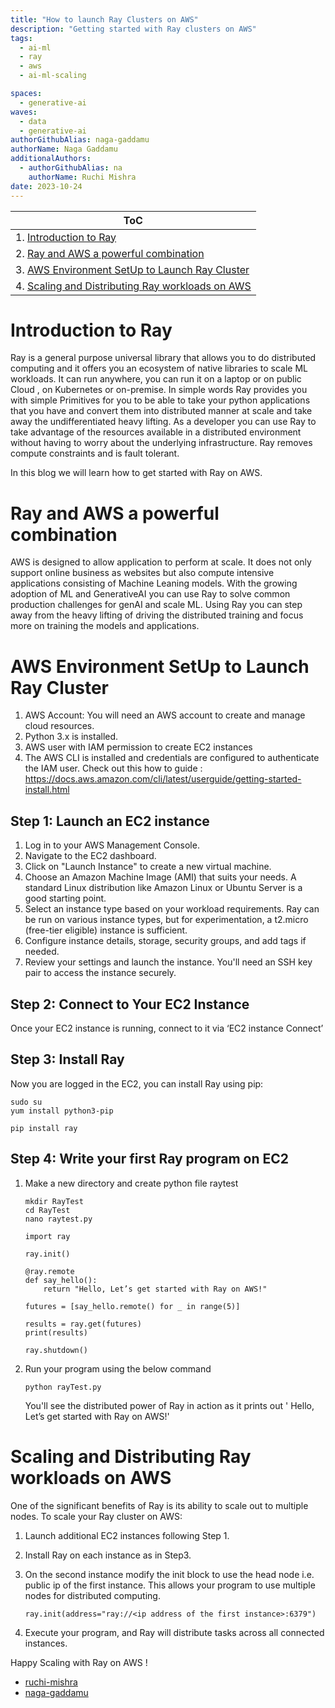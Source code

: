 ```yaml
---
title: "How to launch Ray Clusters on AWS"
description: "Getting started with Ray clusters on AWS"
tags:  
  - ai-ml
  - ray
  - aws
  - ai-ml-scaling

spaces:
  - generative-ai
waves:
  - data
  - generative-ai
authorGithubAlias: naga-gaddamu
authorName: Naga Gaddamu
additionalAuthors: 
  - authorGithubAlias: na
    authorName: Ruchi Mishra
date: 2023-10-24
---
```



| ToC |
|-----|
|1. [Introduction to Ray](#introduction-to-ray)|
|2. [Ray and AWS a powerful combination](#ray-and-aws-a-powerful-combination)|
|3. [AWS Environment SetUp to Launch Ray Cluster](#aws-environment-setup-to-launch-ray-cluster)|
|4. [Scaling and Distributing Ray workloads on AWS](#scaling-and-distributing-ray-workloads-on-aws)|

# Introduction to Ray

Ray is a general purpose universal library that allows you to do distributed computing and it offers you an ecosystem of native libraries to scale ML workloads. It can run anywhere, you can run it on a laptop or on public Cloud , on Kubernetes or on-premise.
In simple words Ray provides you with simple Primitives for you to be able to take your python applications that you have and convert them into distributed manner at scale and take away the undifferentiated heavy lifting.
As a developer you can use Ray to take advantage of the resources available in a distributed environment without having to worry about the underlying infrastructure. Ray removes compute constraints and is fault tolerant.

In this blog we will learn how to get started with Ray on AWS.

# Ray and AWS a powerful combination

AWS is designed to allow application to perform at scale. It does not only support online business as websites but also compute intensive applications consisting of Machine Leaning models. With the growing adoption of ML and GenerativeAI you can use Ray to solve common production challenges for genAI and scale ML. Using Ray you can step away from the heavy lifting of driving the distributed training and focus more on training the models and applications.

# AWS Environment SetUp to Launch Ray Cluster

1. AWS Account: You will need an AWS account to create and manage cloud resources.
2. Python 3.x is installed.
3. AWS user with IAM permission to create EC2 instances
4. The AWS CLI is installed and credentials are configured to authenticate the IAM user. Check out this how to guide :
<https://docs.aws.amazon.com/cli/latest/userguide/getting-started-install.html>

## Step 1: Launch an EC2 instance

1. Log in to your AWS Management Console.
2. Navigate to the EC2 dashboard.
3. Click on "Launch Instance" to create a new virtual machine.
4. Choose an Amazon Machine Image (AMI) that suits your needs. A standard Linux distribution like Amazon Linux or Ubuntu Server is a good starting point.
5. Select an instance type based on your workload requirements. Ray can be run on various instance types, but for experimentation, a t2.micro (free-tier eligible) instance is sufficient.
6. Configure instance details, storage, security groups, and add tags if needed.
7. Review your settings and launch the instance. You'll need an SSH key pair to access the instance securely.

## Step 2: Connect to Your EC2 Instance

Once your EC2 instance is running, connect to it via ‘EC2 instance Connect’

## Step 3: Install Ray

Now you are logged in the EC2, you can install Ray using pip:

```
sudo su
yum install python3-pip

pip install ray
```

## Step 4: Write your first Ray program on EC2

1. Make a new directory and create python file raytest

    ```
    mkdir RayTest
    cd RayTest
    nano raytest.py
    ```

    ```
    import ray

    ray.init()

    @ray.remote
    def say_hello():
        return "Hello, Let’s get started with Ray on AWS!"

    futures = [say_hello.remote() for _ in range(5)]

    results = ray.get(futures)
    print(results)

    ray.shutdown()
    ```

2. Run your program using the below command

    ```
    python rayTest.py
    ```

    You'll see the distributed power of Ray in action as it prints out ' Hello, Let’s get started with Ray on AWS!'

# Scaling and Distributing Ray workloads on AWS

One of the significant benefits of Ray is its ability to scale out to multiple nodes. To scale your Ray cluster on AWS:

1. Launch additional EC2 instances following Step 1.
2. Install Ray on each instance as in Step3.
3. On the second instance modify the init block to use the head node i.e. public ip of the first instance.
This allows your program to use multiple nodes for distributed computing.

    ```
    ray.init(address="ray://<ip address of the first instance>:6379")
    ```

4. Execute your program, and Ray will distribute tasks across all connected instances.

Happy Scaling with Ray on AWS !

- [ruchi-mishra](https://www.linkedin.com/in/ruchimi/)
- [naga-gaddamu](https://www.linkedin.com/in/nagagaddamu/)
